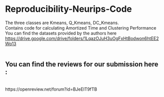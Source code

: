# Reproducibility-Neurips-Code
The three classes are Kmeans, Q_Kmeans, DC_Kmeans.<br>
Contains code for calculating Amortized Time and Clustering Performance <br>
You can find the datasets provided by the authors here <br>
https://drive.google.com/drive/folders/1LqazOJuH3uOgFxHtBodwon6htEE2Wq13
<br><br>
## You can find the reviews for our submission here :
<br>
https://openreview.net/forum?id=BJeEIT9fTB
